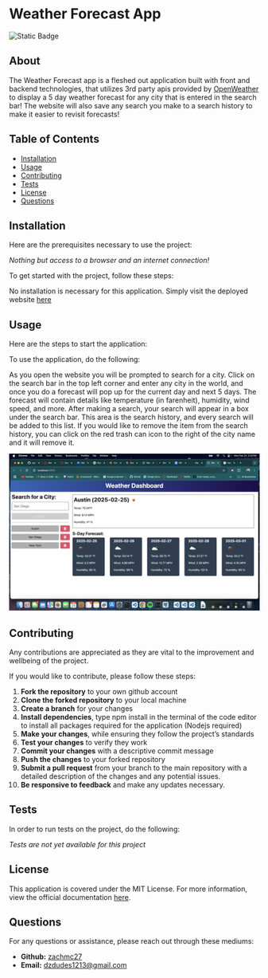 
  # Weather Forecast App
  
  ![Static Badge](https://img.shields.io/badge/License-MIT-blue.svg)
  
  ## About

  The Weather Forecast app is a fleshed out application built with front and backend technologies, that utilizes 3rd party apis provided by [OpenWeather](https://openweathermap.org/) to display a 5 day weather forecast for any city that is entered in the search bar! The website will also save any search you make to a search history to make it easier to revisit forecasts!
   

   
  ## Table of Contents 
  - [Installation](#installation)
  - [Usage](#usage)
  - [Contributing](#contributing)
  - [Tests](#tests)
  - [License](#license)
  - [Questions](#questions)
   

   
  ## Installation
   
  Here are the prerequisites necessary to use the project:
   
  *Nothing but access to a browser and an internet connection!*
  
  To get started with the project, follow these steps:
   
  No installation is necessary for this application. Simply visit the deployed website [here]()
   

   
  ## Usage 
   
  Here are the steps to start the application:
   
  
  
  To use the application, do the following:

  As you open the website you will be prompted to search for a city. Click on the search bar in the top left corner and enter any city in the world, and once you do a forecast will pop up for the current day and next 5 days. The forecast will contain details like temperature (in farenheit), humidity, wind speed, and more. After making a search, your search will appear in a box under the search bar. This area is the search history, and every search will be added to this list. If you would like to remove the item from the search history, you can click on the red trash can icon to the right of the city name and it will remove it.

![Weather Dashboard](./images/weatherdashboard.png)
    
  ## Contributing
   
  Any contributions are appreciated as they are vital to the improvement and wellbeing of the project.

  If you would like to contribute, please follow these steps:

  1. **Fork the repository** to your own github account
2. **Clone the forked repository** to your local machine
3. **Create a branch** for your changes
4. **Install dependencies**, type npm install in the terminal of the code editor to install all packages required for the application (Nodejs required)
5. **Make your changes**, while ensuring they follow the project’s standards
6. **Test your changes** to verify they work
7. **Commit your changes** with a descriptive commit message
8. **Push the changes** to your forked repository
9. **Submit a pull request** from your branch to the main repository with a detailed description of the changes and any potential issues.
10. **Be responsive to feedback** and make any updates necessary.

   

   
  ## Tests
   
  In order to run tests on the project, do the following:
   
  *Tests are not yet available for this project*
   

   
  ## License 
   
  This application is covered under the MIT License. For more information, view the official documentation [here](https://opensource.org/license/MIT).
   

   
  ## Questions
   
  For any questions or assistance, please reach out through these mediums:
   
  - **Github:** [zachmc27](https://github.com/zachmc27)
  - **Email:** <dzdudes1213@gmail.com>

  